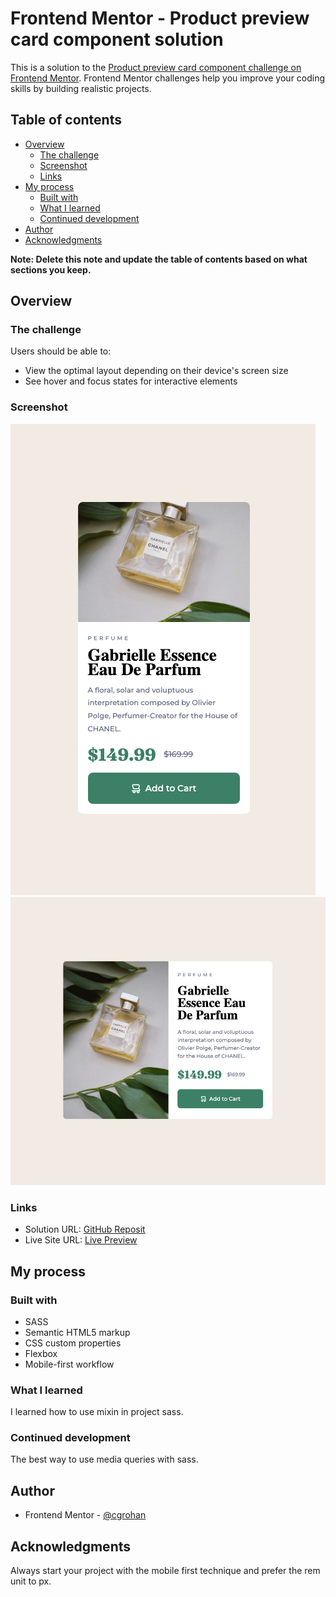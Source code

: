 # Frontend Mentor - Product preview card component solution

This is a solution to the [Product preview card component challenge on Frontend Mentor](https://www.frontendmentor.io/challenges/product-preview-card-component-GO7UmttRfa). Frontend Mentor challenges help you improve your coding skills by building realistic projects. 

## Table of contents

- [Overview](#overview)
  - [The challenge](#the-challenge)
  - [Screenshot](#screenshot)
  - [Links](#links)
- [My process](#my-process)
  - [Built with](#built-with)
  - [What I learned](#what-i-learned)
  - [Continued development](#continued-development)
- [Author](#author)
- [Acknowledgments](#acknowledgments)

**Note: Delete this note and update the table of contents based on what sections you keep.**

## Overview

### The challenge

Users should be able to:

- View the optimal layout depending on their device's screen size
- See hover and focus states for interactive elements

### Screenshot

![](images/screenshot/design-mobile.png)
![](images/screenshot/design-desktop.png)

### Links

- Solution URL: [GitHub Reposit](https://github.com/cgrohan/product-card-component)
- Live Site URL: [Live Preview](https://product-card-component-fawn.vercel.app/)

## My process

### Built with

- SASS
- Semantic HTML5 markup
- CSS custom properties
- Flexbox
- Mobile-first workflow

### What I learned

I learned how to use mixin in project sass.

### Continued development

The best way to use media queries with sass.

## Author

- Frontend Mentor - [@cgrohan](https://www.frontendmentor.io/profile/cgrohan)

## Acknowledgments

Always start your project with the mobile first technique and prefer the rem unit to px.
